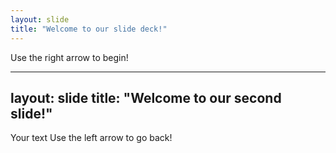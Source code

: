 ```yaml
---
layout: slide
title: "Welcome to our slide deck!"
---
```


Use the right arrow to begin!

---

layout: slide
title: "Welcome to our second slide!"
---
Your text
Use the left arrow to go back!